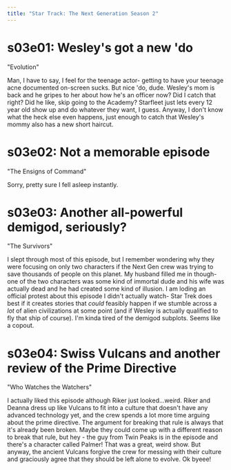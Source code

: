 ```yaml
---
title: "Star Track: The Next Generation Season 2"
---
```


# s03e01: Wesley's got a new 'do

"Evolution"

Man, I have to say, I feel for the teenage actor- getting to have your teenage acne documented on-screen sucks. But nice 'do, dude. Wesley's mom is back and he gripes to her about how he's an officer now? Did I catch that right? Did he like, skip going to the Academy? Starfleet just lets every 12 year old show up and do whatever they want, I guess. Anyway, I don't know what the heck else even happens, just enough to catch that Wesley's mommy also has a new short haircut.

# s03e02: Not a memorable episode

"The Ensigns of Command"

Sorry, pretty sure I fell asleep instantly. 

# s03e03: Another all-powerful demigod, seriously?

"The Survivors"

I slept through most of this episode, but I remember wondering why they were focusing on only two characters if the Next Gen crew was trying to save thousands of people on this planet. My husband filled me in though- one of the two characters was some kind of immortal dude and his wife was actually dead and he had created some kind of illusion. I am loding an official protest about this episode I didn't actually watch- Star Trek does best if it creates stories that *could* feasibly happen if we stumble across a *lot* of alien civilizations at some point (and if Wesley is actually qualified to fly that ship of course). I'm kinda tired of the demigod subplots. Seems like a copout.

# s03e04: Swiss Vulcans and another review of the Prime Directive

"Who Watches the Watchers"

I actually liked this episode although Riker just looked...weird. Riker and Deanna dress up like Vulcans to fit into a culture that doesn't have any advanced technology yet, and the crew spends a lot more time arguing about the prime directive. The argument for breaking that rule is always that it's already been broken. Maybe they could come up with a different reason to break that rule, but hey - the guy from Twin Peaks is in the episode and there's a character called Palmer! That was a great, weird show. But anyway, the ancient Vulcans forgive the crew for messing with their culture and graciously agree that they should be left alone to evolve. Ok byeee!